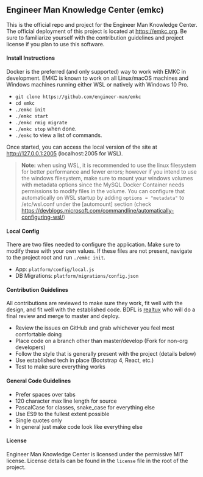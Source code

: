 ## Engineer Man Knowledge Center (emkc)
This is the official repo and project for the Engineer Man Knowledge Center. The official deployment of this project
is located at https://emkc.org. Be sure to familiarize yourself with the contribution guidelines and project license
if you plan to use this software.


#### Install Instructions
Docker is the preferred (and only supported) way to work with EMKC in development. EMKC is known to work on all
Linux/macOS machines and Windows machines running either WSL or natively with Windows 10 Pro.
- `git clone https://github.com/engineer-man/emkc`
- `cd emkc`
- `./emkc init`
- `./emkc start`
- `./emkc rmig migrate`
- `./emkc stop` when done.
- `./emkc` to view a list of commands.

Once started, you can access the local version of the site at http://127.0.0.1:2005 (localhost:2005 for WSL).

>**Note:** when using WSL, it is recommended to use the linux filesystem for better performance and fewer errors; however if you intend to use the windows filesystem, make sure to mount your windows volumes with metadata options since the MySQL Docker Container needs permissions to modify files in the volume. You can configure that automatically on WSL startup by adding `options = "metadata"` to /etc/wsl.conf under the [automount]
>section (check https://devblogs.microsoft.com/commandline/automatically-configuring-wsl/)

#### Local Config
There are two files needed to configure the application. Make sure to modify these with your own values. If
these files are not present, navigate to the project root and run `./emkc init`.
- App: `platform/config/local.js`
- DB Migrations: `platform/migrations/config.json`


#### Contribution Guidelines
All contributions are reviewed to make sure they work, fit well with the design, and fit well with
the established code. BDFL is [realtux](https://github.com/realtux) who will do a final review and merge
to master and deploy.
- Review the issues on GitHub and grab whichever you feel most comfortable doing
- Place code on a branch other than master/develop (Fork for non-org developers)
- Follow the style that is generally present with the project (details below)
- Use established tech in place (Bootstrap 4, React, etc.)
- Test to make sure everything works


#### General Code Guidelines
- Prefer spaces over tabs
- 120 character max line length for source
- PascalCase for classes, snake_case for everything else
- Use ES9 to the fullest extent possible
- Single quotes only
- In general just make code look like everything else


#### License
Engineer Man Knowledge Center is licensed under the permissive MIT license. License details can be found
in the `license` file in the root of the project.
